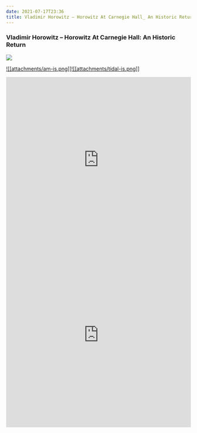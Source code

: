 ```yaml
---
date: 2021-07-17T23:36
title: Vladimir Horowitz – Horowitz At Carnegie Hall_ An Historic Return
---
```

### Vladimir Horowitz – Horowitz At Carnegie Hall: An Historic Return
[![](https://img.discogs.com/_4dZgeiP1doK6V4zf2X7aCap1j8=/fit-in/600x599/filters:strip_icc():format(jpeg):mode_rgb():quality(90)/discogs-images/R-12220940-1626631934-4845.jpeg.jpg)][1] 

[1]: https://www.discogs.com/release/12220940
[2]: https://music.apple.com/us/album/1473456825
[3]: https://listen.tidal.com/album/59281720

[![[attachments/am-is.png]]][2][![[attachments/tidal-is.png]]][3]

<iframe allow="autoplay *; encrypted-media *; fullscreen *" frameborder="0" height="450" style="width:100%;max-width:660px;overflow:hidden;background:transparent;" sandbox="allow-forms allow-popups allow-same-origin allow-scripts allow-storage-access-by-user-activation allow-top-navigation-by-user-activation" src="https://embed.music.apple.com/us/album/turn-blue/1473456825"></iframe>
<div style="position: relative; padding-bottom: 100%; height: 0; overflow: hidden; max-width: 100%;"><iframe src="https://embed.tidal.com/albums/59281720?layout=gridify" frameborder= "0" allowfullscreen style="position: absolute; top: 0; left: 0; width: 100%; height: 1px; min-height: 100%; margin: 0 auto;"></iframe></div>
